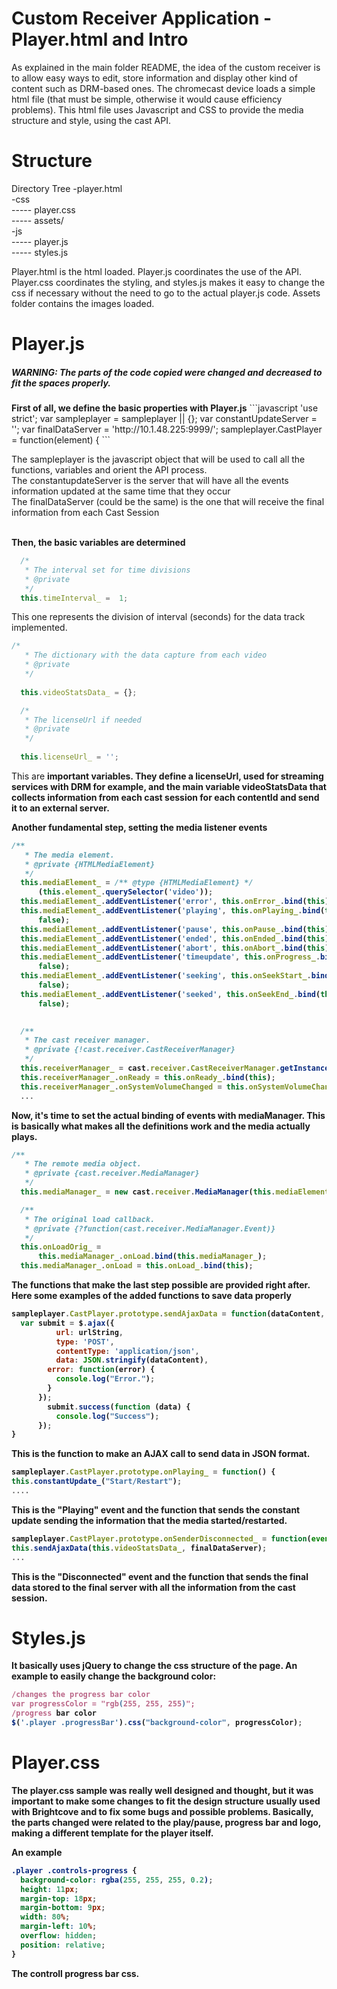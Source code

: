 # Custom Receiver Application - Player.html and Intro
As explained in the main folder README, the idea of the custom receiver is to allow easy ways to edit, store information and display other kind of content such as DRM-based ones. The chromecast device loads a simple html file (that must be simple, otherwise it would cause efficiency problems). This html file uses Javascript and CSS to provide the media structure and style, using the cast API.
# Structure

Directory Tree
-player.html<br>
-css<br>
----- player.css<br>
----- assets/<br>
-js<br>
----- player.js<br>
----- styles.js

Player.html is the html loaded. Player.js coordinates the use of the API. Player.css coordinates the styling, and styles.js makes it easy to change the css if necessary without the need to go to the actual player.js code. Assets folder contains the images loaded.

# Player.js
<h5> WARNING: The parts of the code copied were changed and decreased to fit the spaces properly.</h5>
<b>First of all, we define the basic properties with Player.js</b>
```javascript
'use strict';
var sampleplayer = sampleplayer || {};
var constantUpdateServer = '';
var finalDataServer = 'http://10.1.48.225:9999/';
sampleplayer.CastPlayer = function(element) {
```

The sampleplayer is the javascript object that will be used to call all the functions, variables and orient the API process.<br>
The constantupdateServer is the server that will have all the events information updated at the same time that they occur<br>
The finalDataServer (could be the same) is the one that will receive the final information from each Cast Session<br><br>

<b>Then, the basic variables are determined</b>
```javascript
  /*
   * The interval set for time divisions
   * @private
   */
  this.timeInterval_ =  1;
```
This one represents the division of interval (seconds) for the data track implemented.
```javascript
/*
   * The dictionary with the data capture from each video
   * @private
   */
  
  this.videoStatsData_ = {};

  /*
   * The licenseUrl if needed
   * @private
   */
  
  this.licenseUrl_ = '';
```
This are <b> important <b> variables. They define a licenseUrl, used for streaming services with DRM for example, and the main variable videoStatsData that collects information from each cast session for each contentId and send it to an external server.

<b>Another fundamental step, setting the media listener events</b>
```javascript
/**
   * The media element.
   * @private {HTMLMediaElement}
   */
  this.mediaElement_ = /** @type {HTMLMediaElement} */
      (this.element_.querySelector('video'));
  this.mediaElement_.addEventListener('error', this.onError_.bind(this), false);
  this.mediaElement_.addEventListener('playing', this.onPlaying_.bind(this),
      false);
  this.mediaElement_.addEventListener('pause', this.onPause_.bind(this), false);
  this.mediaElement_.addEventListener('ended', this.onEnded_.bind(this), false);
  this.mediaElement_.addEventListener('abort', this.onAbort_.bind(this), false);
  this.mediaElement_.addEventListener('timeupdate', this.onProgress_.bind(this),
      false);
  this.mediaElement_.addEventListener('seeking', this.onSeekStart_.bind(this),
      false);
  this.mediaElement_.addEventListener('seeked', this.onSeekEnd_.bind(this),
      false);
  

  /**
   * The cast receiver manager.
   * @private {!cast.receiver.CastReceiverManager}
   */
  this.receiverManager_ = cast.receiver.CastReceiverManager.getInstance();
  this.receiverManager_.onReady = this.onReady_.bind(this);
  this.receiverManager_.onSystemVolumeChanged = this.onSystemVolumeChanged_.bind(this);
  ...
```
<b>Now, it's time to set the actual binding of events with mediaManager. This is basically what makes all the definitions work and the media actually plays.</b>
```javascript
/**
   * The remote media object.
   * @private {cast.receiver.MediaManager}
   */
  this.mediaManager_ = new cast.receiver.MediaManager(this.mediaElement_);

  /**
   * The original load callback.
   * @private {?function(cast.receiver.MediaManager.Event)}
   */
  this.onLoadOrig_ =
      this.mediaManager_.onLoad.bind(this.mediaManager_);
  this.mediaManager_.onLoad = this.onLoad_.bind(this);
```
<b> The functions that make the last step possible are provided right after. Here some examples of the added functions
to save data properly</b>
```javascript
sampleplayer.CastPlayer.prototype.sendAjaxData = function(dataContent, urlString) {
  var submit = $.ajax({
          url: urlString, 
          type: 'POST', 
          contentType: 'application/json', 
          data: JSON.stringify(dataContent),
        error: function(error) {
          console.log("Error.");
        }
      });
        submit.success(function (data) {
          console.log("Success");
      });
}
```
This is the function to make an AJAX call to send data in JSON format.
```javascript
sampleplayer.CastPlayer.prototype.onPlaying_ = function() {
this.constantUpdate_("Start/Restart");
....
```
This is the "Playing" event and the function that sends the constant update sending the information that the media started/restarted.
```javascript
sampleplayer.CastPlayer.prototype.onSenderDisconnected_ = function(event) {
this.sendAjaxData(this.videoStatsData_, finalDataServer);
...
```
This is the "Disconnected" event and the function that sends the final data stored to the final server with all the information from the cast session.

# Styles.js
It basically uses jQuery to change the css structure of the page. An example to easily change the background color:
```javascript
/changes the progress bar color
var progressColor = "rgb(255, 255, 255)";
/progress bar color
$('.player .progressBar').css("background-color", progressColor);
```

# Player.css

The player.css sample was really well designed and thought, but it was important to make some changes to fit the design structure usually used with Brightcove and to fix some bugs and possible problems. Basically, the parts changed were related to the play/pause, progress bar and logo, making a different template for the player itself.

An example
```css
.player .controls-progress {
  background-color: rgba(255, 255, 255, 0.2);
  height: 11px;
  margin-top: 18px;
  margin-bottom: 9px;
  width: 80%;
  margin-left: 10%;
  overflow: hidden;
  position: relative;
}
```

The controll progress bar css.


